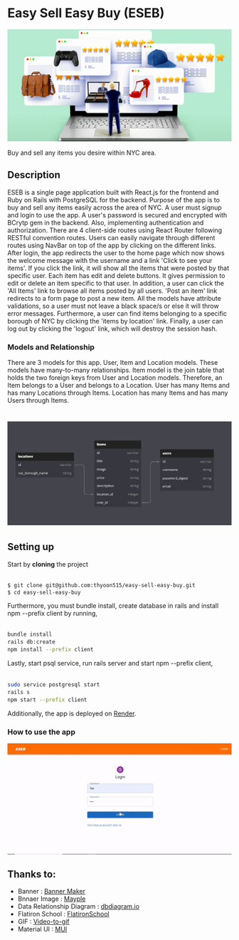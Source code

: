 # Easy Sell Easy Buy (ESEB)
![](OnlineMarket.png)

Buy and sell any items you desire within NYC area.

## Description

ESEB is a single page application built with React.js for the frontend and Ruby on Rails with PostgreSQL for the backend. Purpose of the app is to buy and sell any items easily across the area of NYC. 
A user must signup and login to use the app. A user's password is secured and encrypted with BCrytp gem in the backend. Also, implementing authentication and authorization. There are 4 client-side routes using React Router following RESTful convention routes. Users can easily navigate through different routes using NavBar on top of the app by clicking on the different links. After login, the app redirects the user to the home page which now shows the welcome message with the username and a link 'Click to see your items'. If you click the link, it will show all the items that were posted by that specific user. Each item has edit and delete buttons. It gives permission to edit or delete an item specific to that user. In addition, a user can click the 'All Items' link to browse all items posted by all users. 'Post an item' link redirects to a form page to post a new item. All the models have attribute validations, so a user must not leave a black space/s or else it will throw error messages. Furthermore, a user can find items belonging to a specific borough of NYC by clicking the 'items by location' link. Finally, a user can log out by clicking the 'logout' link, which will destroy the session hash.

### Models and Relationship

There are 3 models for this app. User, Item and Location models. These models have many-to-many relationships. Item model is the join table that holds the two foreign keys from User and Location models. Therefore, an Item belongs to a User and belongs to a Location. User has many Items and has many Locations through Items. Location has many Items and has many Users through Items.

# ![](user_item_location_diagram.PNG)

## Setting up

Start by **cloning** the project

```console

$ git clone git@github.com:thyoon515/easy-sell-easy-buy.git
$ cd easy-sell-easy-buy

```

Furthermore, you must bundle install, create database in rails and install npm --prefix client by running,

```sh

bundle install
rails db:create
npm install --prefix client

```
Lastly, start psql service, run rails server and start npm --prefix client,

```sh

sudo service postgresql start
rails s
npm start --prefix client

```

Additionally, the app is deployed on [Render](https://easy-sell-easy-buy.onrender.com).

### How to use the app

![](HowToUseESEBgif.png)

## Thanks to:

- Banner : [Banner Maker](https://banner.godori.dev)
- Bnnaer Image : [Mayple](https://www.mayple.com/blog/online-marketplaces)
- Data Relationship Diagram : [dbdiagram.io](https://dbdiagram.io/home)
- Flatiron School : [FlatironSchool](https://flatironschool.com/)
- GIF : [Video-to-gif](https://ezgif.com/video-to-gif)
- Material UI : [MUI](https://mui.com/)